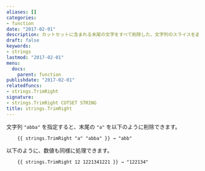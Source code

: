 ```yaml
---
aliases: []
categories:
- function
date: "2017-02-01"
description: カットセットに含まれる末尾の文字をすべて削除した、文字列のスライスを返します。
draft: false
keywords:
- strings
lastmod: "2017-02-01"
menu:
  docs:
    parent: function
publishdate: "2017-02-01"
relatedfuncs:
- strings.TrimRight
signature:
- strings.TrimRight CUTSET STRING
title: strings.TrimRight
---
```


文字列 `"abba"` を指定すると、末尾の `"a"` を以下のように削除できます。

```go-html-template
    {{ strings.TrimRight "a" "abba" }} → "abb"
```

以下のように、数値も同様に処理できます。

```go-html-template
    {{ strings.TrimRight 12 1221341221 }} → "122134"
```
